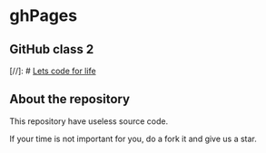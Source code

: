 # ghPages
## GitHub class 2

[//]: # [Lets code for life](https://www.veinerd.com/image/cache/catalog/camisetas/doutor-estranho-1-estampa-590x620.jpg) 

## About the repository
This repository have useless source code. <br>

If your time is not important for you, do a fork it and give us a star.<br>

